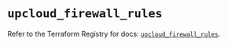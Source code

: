 # `upcloud_firewall_rules`

Refer to the Terraform Registry for docs: [`upcloud_firewall_rules`](https://registry.terraform.io/providers/upcloudltd/upcloud/5.1.1/docs/resources/firewall_rules).
